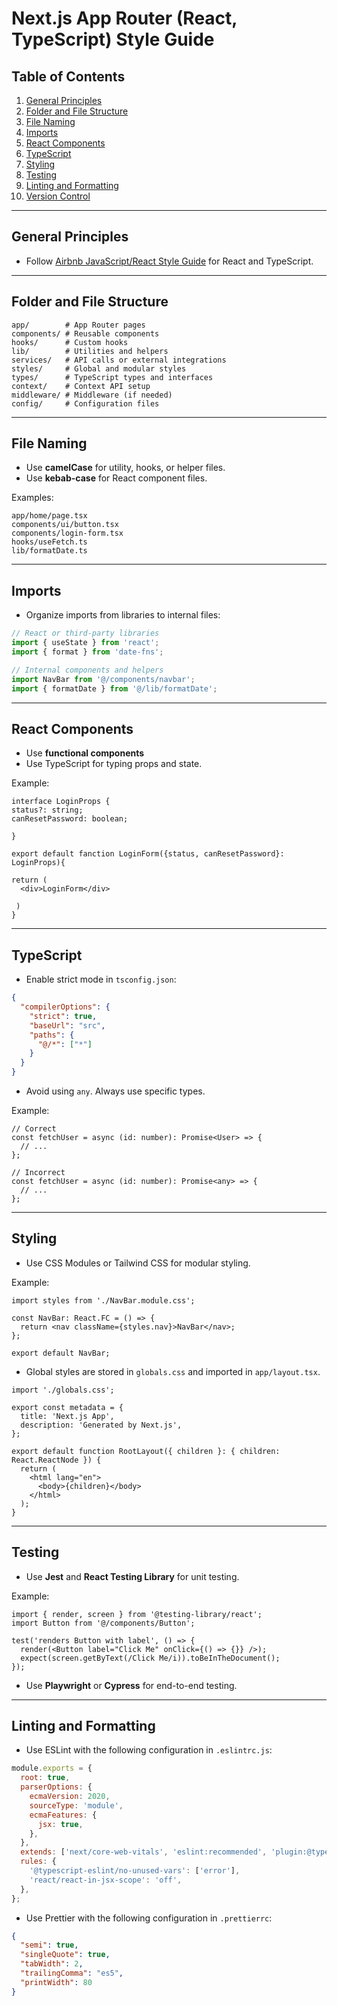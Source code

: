 # Next.js App Router (React, TypeScript) Style Guide

## Table of Contents

1. [General Principles](#general-principles)
2. [Folder and File Structure](#folder-and-file-structure)
3. [File Naming](#file-naming)
4. [Imports](#imports)
5. [React Components](#react-components)
6. [TypeScript](#typescript)
7. [Styling](#styling)
8. [Testing](#testing)
9. [Linting and Formatting](#linting-and-formatting)
10. [Version Control](#version-control)

---

## General Principles
- Follow [Airbnb JavaScript/React Style Guide](https://github.com/airbnb/javascript) for React and TypeScript.

---

## Folder and File Structure

```
app/        # App Router pages
components/ # Reusable components
hooks/      # Custom hooks
lib/        # Utilities and helpers
services/   # API calls or external integrations
styles/     # Global and modular styles
types/      # TypeScript types and interfaces
context/    # Context API setup
middleware/ # Middleware (if needed)
config/     # Configuration files
```

---

## File Naming

- Use **camelCase** for utility, hooks, or helper files.
- Use **kebab-case** for React component files.

Examples:
```
app/home/page.tsx
components/ui/button.tsx
components/login-form.tsx
hooks/useFetch.ts
lib/formatDate.ts
```

---

## Imports

- Organize imports from libraries to internal files:

```ts
// React or third-party libraries
import { useState } from 'react';
import { format } from 'date-fns';

// Internal components and helpers
import NavBar from '@/components/navbar';
import { formatDate } from '@/lib/formatDate';
```

---
## React Components

- Use **functional components**
- Use TypeScript for typing props and state.

Example:
```tsx
interface LoginProps {
status?: string;
canResetPassword: boolean;
  
}

export default fanction LoginForm({status, canResetPassword}: LoginProps){

return (
  <div>LoginForm</div>

 )
}
```

---

## TypeScript

- Enable strict mode in `tsconfig.json`:

```json
{
  "compilerOptions": {
    "strict": true,
    "baseUrl": "src",
    "paths": {
      "@/*": ["*"]
    }
  }
}
```

- Avoid using `any`. Always use specific types.

Example:
```tsx
// Correct
const fetchUser = async (id: number): Promise<User> => {
  // ...
};

// Incorrect
const fetchUser = async (id: number): Promise<any> => {
  // ...
};
```


---

## Styling

- Use CSS Modules or Tailwind CSS for modular styling.

Example:
```tsx
import styles from './NavBar.module.css';

const NavBar: React.FC = () => {
  return <nav className={styles.nav}>NavBar</nav>;
};

export default NavBar;
```

- Global styles are stored in `globals.css` and imported in `app/layout.tsx`.

```tsx
import './globals.css';

export const metadata = {
  title: 'Next.js App',
  description: 'Generated by Next.js',
};

export default function RootLayout({ children }: { children: React.ReactNode }) {
  return (
    <html lang="en">
      <body>{children}</body>
    </html>
  );
}
```


---

## Testing

- Use **Jest** and **React Testing Library** for unit testing.

Example:
```tsx
import { render, screen } from '@testing-library/react';
import Button from '@/components/Button';

test('renders Button with label', () => {
  render(<Button label="Click Me" onClick={() => {}} />);
  expect(screen.getByText(/Click Me/i)).toBeInTheDocument();
});
```

- Use **Playwright** or **Cypress** for end-to-end testing.


---


## Linting and Formatting

- Use ESLint with the following configuration in `.eslintrc.js`:

```js
module.exports = {
  root: true,
  parserOptions: {
    ecmaVersion: 2020,
    sourceType: 'module',
    ecmaFeatures: {
      jsx: true,
    },
  },
  extends: ['next/core-web-vitals', 'eslint:recommended', 'plugin:@typescript-eslint/recommended'],
  rules: {
    '@typescript-eslint/no-unused-vars': ['error'],
    'react/react-in-jsx-scope': 'off',
  },
};
```

- Use Prettier with the following configuration in `.prettierrc`:

```json
{
  "semi": true,
  "singleQuote": true,
  "tabWidth": 2,
  "trailingComma": "es5",
  "printWidth": 80
}
```


